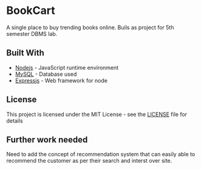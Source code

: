 # BookCart

A single place to buy trending books online. Buils as project for 5th semester DBMS lab.

## Built With

* [Nodejs](https://nodejs.org/en/docs/) - JavaScript runtime environment
* [MySQL](https://dev.mysql.com/doc/) - Database used
* [Expressjs](https://expressjs.com/en/5x/api.html) - Web framework for node

## License

This project is licensed under the MIT License - see the [LICENSE](LICENSE) file for details

## Further work needed

Need to add the concept of recommendation system that can easily able to recommend the customer as per their search and interst over site.
